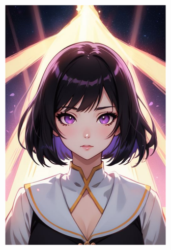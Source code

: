 <img src="https://github.com/BettoRaite/BettoRaite/blob/adf02af0eb5fff2a53375350079974415ae7b570/assets/laie.jpeg" styles="object-fit: cover;" />
